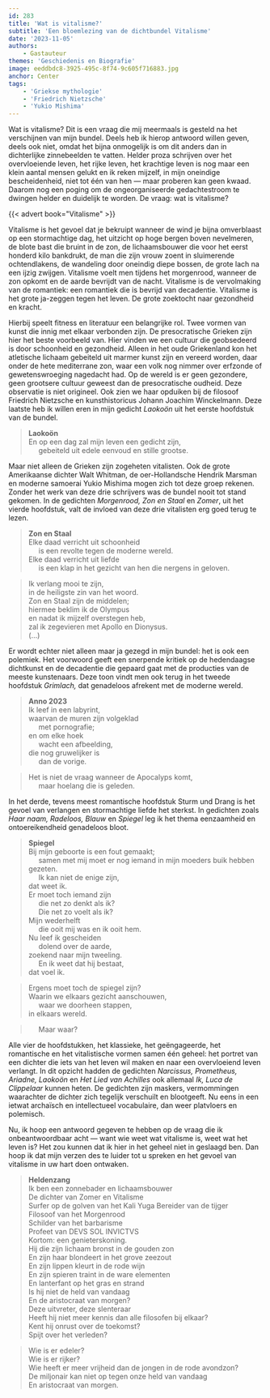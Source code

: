 ```yaml
---
id: 283
title: 'Wat is vitalisme?'
subtitle: 'Een bloemlezing van de dichtbundel Vitalisme'
date: '2023-11-05'
authors:
    - Gastauteur
themes: 'Geschiedenis en Biografie'
image: eeddbdc8-3925-495c-8f74-9c605f716883.jpg
anchor: Center
tags:
    - 'Griekse mythologie'
    - 'Friedrich Nietzsche'
    - 'Yukio Mishima'
---
```


Wat is vitalisme? Dit is een vraag die mij meermaals is gesteld na het verschijnen van mijn bundel. Deels heb ik hierop antwoord willen geven, deels ook niet, omdat het bijna onmogelijk is om dit anders dan in dichterlijke zinnebeelden te vatten. Helder proza schrijven over het overvloeiende leven, het rijke leven, het krachtige leven is nog maar een klein aantal mensen gelukt en ik reken mijzelf, in mijn oneindige bescheidenheid, niet tot één van hen — maar proberen kan geen kwaad. Daarom nog een poging om de ongeorganiseerde gedachtestroom te dwingen helder en duidelijk te worden. De vraag: wat is vitalisme?

{{< advert book="Vitalisme" >}}

Vitalisme is het gevoel dat je bekruipt wanneer de wind je bijna omverblaast op een stormachtige dag, het uitzicht op hoge bergen boven nevelmeren, de blote bast die bruint in de zon, de lichaamsbouwer die voor het eerst honderd kilo bankdrukt, de man die zijn vrouw zoent in sluimerende ochtendlakens, de wandeling door oneindig diepe bossen, de grote lach na een ijzig zwijgen. Vitalisme voelt men tijdens het morgenrood, wanneer de zon opkomt en de aarde bevrijdt van de nacht. Vitalisme is de vervolmaking van de romantiek: een romantiek die is bevrijd van decadentie. Vitalisme is het grote ja-zeggen tegen het leven. De grote zoektocht naar gezondheid en kracht.

Hierbij speelt fitness en literatuur een belangrijke rol. Twee vormen van kunst die innig met elkaar verbonden zijn. De presocratische Grieken zijn hier het beste voorbeeld van. Hier vinden we een cultuur die geobsedeerd is door schoonheid en gezondheid. Alleen in het oude Griekenland kon het atletische lichaam gebeiteld uit marmer kunst zijn en vereerd worden, daar onder de hete mediterrane zon, waar een volk nog nimmer over erfzonde of gewetenswroeging nagedacht had. Op de wereld is er geen gezondere, geen grootsere cultuur geweest dan de presocratische oudheid. Deze observatie is niet origineel. Ook zien we haar opduiken bij de filosoof Friedrich Nietzsche en kunsthistoricus Johann Joachim Winckelmann. Deze laatste heb ik willen eren in mijn gedicht _Laokoön_ uit het eerste hoofdstuk van de bundel.

> **Laokoön**<br>
En op een dag zal mijn leven een gedicht zijn,<br>
&nbsp;&nbsp;&nbsp;&nbsp;&nbsp;gebeiteld uit edele eenvoud en stille grootse.

Maar niet alleen de Grieken zijn zogeheten vitalisten. Ook de grote Amerikaanse dichter Walt Whitman, de oer-Hollandsche Hendrik Marsman en moderne samoerai Yukio Mishima mogen zich tot deze groep rekenen. Zonder het werk van deze drie schrijvers was de bundel nooit tot stand gekomen. In de gedichten _Morgenrood, Zon en Staal_ en _Zomer_, uit het vierde hoofdstuk, valt de invloed van deze drie vitalisten erg goed terug te lezen.

> **Zon en Staal**<br>
Elke daad verricht uit schoonheid<br>
&nbsp;&nbsp;&nbsp;&nbsp;&nbsp;is een revolte tegen de moderne wereld.<br>
Elke daad verricht uit liefde<br>
&nbsp;&nbsp;&nbsp;&nbsp;&nbsp;is een klap in het gezicht van hen die nergens in geloven.

>Ik verlang mooi te zijn,<br>
in de heiligste zin van het woord.<br>
Zon en Staal zijn de middelen;<br>
hiermee beklim ik de Olympus<br>
en nadat ik mijzelf overstegen heb,<br>
zal ik zegevieren met Apollo en Dionysus.<br>
(...)

Er wordt echter niet alleen maar ja gezegd in mijn bundel: het is ook een polemiek. Het voorwoord geeft een snerpende kritiek op de hedendaagse dichtkunst en de decadentie die gepaard gaat met de producties van de meeste kunstenaars. Deze toon vindt men ook terug in het tweede hoofdstuk _Grimlach,_ dat genadeloos afrekent met de moderne wereld.

> **Anno 2023**<br>
Ik leef in een labyrint,<br>
waarvan de muren zijn volgeklad<br>
&nbsp;&nbsp;&nbsp;&nbsp;&nbsp;met pornografie;<br>
en om elke hoek<br>
&nbsp;&nbsp;&nbsp;&nbsp;&nbsp;wacht een afbeelding,<br>
die nog gruwelijker is<br>
&nbsp;&nbsp;&nbsp;&nbsp;&nbsp;dan de vorige.

>Het is niet de vraag wanneer de Apocalyps komt,<br>
&nbsp;&nbsp;&nbsp;&nbsp;&nbsp;maar hoelang die is geleden.

In het derde, tevens meest romantische hoofdstuk Sturm und Drang is het gevoel van verlangen en stormachtige liefde het sterkst. In gedichten zoals _Haar naam, Radeloos, Blauw_ en _Spiegel_ leg ik het thema eenzaamheid en ontoereikendheid genadeloos bloot.

> **Spiegel**<br>
Bij mijn geboorte is een fout gemaakt;<br>
&nbsp;&nbsp;&nbsp;&nbsp;&nbsp;samen met mij moet er nog iemand
in mijn moeders buik hebben gezeten.<br>
&nbsp;&nbsp;&nbsp;&nbsp;&nbsp;Ik kan niet de enige zijn,<br>
dat weet ik.<br>
Er moet toch iemand zijn<br>
&nbsp;&nbsp;&nbsp;&nbsp;&nbsp;die net zo denkt als ik?<br>
&nbsp;&nbsp;&nbsp;&nbsp;&nbsp;Die net zo voelt als ik?<br>
Mijn wederhelft<br>
&nbsp;&nbsp;&nbsp;&nbsp;&nbsp;die ooit mij was en ik ooit hem.<br>
Nu leef ik gescheiden<br>
&nbsp;&nbsp;&nbsp;&nbsp;&nbsp;dolend over de aarde,<br>
zoekend naar mijn tweeling.<br>
&nbsp;&nbsp;&nbsp;&nbsp;&nbsp;En ik weet dat hij bestaat,<br>
dat voel ik.

>Ergens moet toch de spiegel zijn?<br>
Waarin we elkaars gezicht aanschouwen,<br>
&nbsp;&nbsp;&nbsp;&nbsp;&nbsp;waar we doorheen stappen,<br>
in elkaars wereld.

>&nbsp;&nbsp;&nbsp;&nbsp;&nbsp;Maar waar?

Alle vier de hoofdstukken, het klassieke, het geëngageerde, het romantische en het vitalistische vormen samen één geheel: het portret van een dichter die iets van het leven wil maken en naar een overvloeiend leven verlangt. In dit opzicht hadden de gedichten _Narcissus, Prometheus, Ariadne, Laokoön_ en _Het Lied van Achilles_ ook allemaal _Ik, Luca de Clippelaar_ kunnen heten. De gedichten zijn maskers, vermommingen waarachter de dichter zich tegelijk verschuilt en blootgeeft. Nu eens in een ietwat archaïsch en intellectueel vocabulaire, dan weer platvloers en polemisch.

Nu, ik hoop een antwoord gegeven te hebben op de vraag die ik onbeantwoordbaar acht — want wie weet wat vitalisme is, weet wat het leven is? Het zou kunnen dat ik hier in het geheel niet in geslaagd ben. Dan hoop ik dat mijn verzen des te luider tot u spreken en het gevoel van vitalisme in uw hart doen ontwaken.

> **Heldenzang**<br>
Ik ben een zonnebader en lichaamsbouwer<br>
De dichter van Zomer en Vitalisme<br>
Surfer op de golven van het Kali Yuga Bereider van de tijger<br>
Filosoof van het Morgenrood<br>
Schilder van het barbarisme<br>
Profeet van DEVS SOL INVICTVS<br>
Kortom: een genieterskoning.<br>
Hij die zijn lichaam bronst in de gouden zon<br>
En zijn haar blondeert in het grove zeezout<br>
En zijn lippen kleurt in de rode wijn<br>
En zijn spieren traint in de ware elementen<br>
En lanterfant op het gras en strand<br>
Is hij niet de held van vandaag<br>
En de aristocraat van morgen?<br>
Deze uitvreter, deze slenteraar<br>
Heeft hij niet meer kennis dan alle filosofen bij elkaar?<br>
Kent hij onrust over de toekomst?<br>
Spijt over het verleden?

>Wie is er edeler?<br>
Wie is er rijker?<br>
Wie heeft er meer vrijheid dan de jongen in de rode avondzon?<br>
De miljonair kan niet op tegen onze held van vandaag<br>
En aristocraat van morgen.
